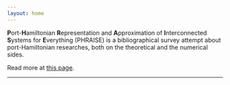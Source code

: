 ```yaml
---
layout: home
---
```


**P**ort-**H**amiltonian **R**epresentation and **A**pproximation of **I**nterconnected **S**ystems for **E**verything (PHRAISE) is a bibliographical survey attempt about port-Hamiltonian researches, both on the theoretical and the numerical sides.

Read more at [this page](about).

---
